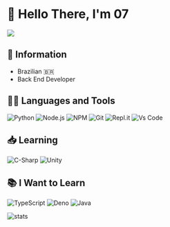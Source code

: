 # 👋 Hello There, I'm 07
<a href="https://github.com/EWE07">
<img src="https://img.shields.io/badge/GitHub-100000?style=for-the-badge&logo=github&logoColor=white&color=black"/>
</a>
<br>

## 📑 Information
-  Brazilian :brazil:
-  Back End Developer

## 👨‍💻 Languages and Tools
![Python](https://img.shields.io/badge/Python-FFD43B?style=for-the-badge&logo=python&logoColor=blue)
![Node.js](https://img.shields.io/badge/Node.js-339933?style=for-the-badge&logo=nodedotjs&logoColor=white)
![NPM](https://img.shields.io/badge/npm-CB3837?style=for-the-badge&logo=npm&logoColor=white)
![Git](https://img.shields.io/badge/Git-F05032?style=for-the-badge&logo=git&logoColor=white)
![Repl.it](https://img.shields.io/badge/replit-667881?style=for-the-badge&logo=replit&logoColor=white)
![Vs Code](https://img.shields.io/badge/Visual_Studio_Code-0078D4?style=for-the-badge&logo=visual%20studio%20code&logoColor=white)

## 📥 Learning
![C-Sharp](https://img.shields.io/badge/C%23-239120?style=for-the-badge&logo=c-sharp&logoColor=white)
![Unity](https://img.shields.io/badge/Unity-100000?style=for-the-badge&logo=unity&logoColor=white&color=black)

## 📚 I Want to Learn
![TypeScript](https://img.shields.io/badge/TypeScript-007ACC?style=for-the-badge&logo=typescript&logoColor=white)
![Deno](https://img.shields.io/badge/Deno-white?style=for-the-badge&logo=deno&logoColor=464647)
![Java](https://img.shields.io/badge/java-%23ED8B00.svg?style=for-the-badge&logo=java&logoColor=white)

![stats](https://github-readme-stats.vercel.app/api?username=EWE07&theme=dark&show_icons=true&count_private=true&include_all_commits=true)
